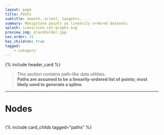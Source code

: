 ```yaml
---
layout: page
title: Paths
subtitle: Smooth, orient, tangents, ...
summary: Manipulate points as linearily ordered datasets
splash: icons/icon_cat-graphs.svg
preview_img: placeholder.jpg
nav_order: 31
has_children: true
tagged:
    - category
---
```


{% include header_card %}

> This section contains path-like data utilities.  
> **Paths are assumed to be a linearily-ordered list of points; most likely used to generate a spline.** 

---
# Nodes
<br>
{% include card_childs tagged="paths" %}